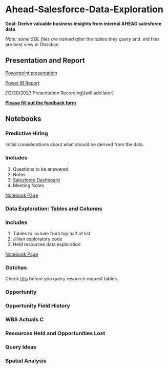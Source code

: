 # Ahead-Salesforce-Data-Exploration
**Goal: Derive valuable business insights from internal AHEAD salesforce data**

_Note: some SQL files are named after the tables they query_ and .md files are best view in Obsidian

## Presentation and Report

[Powerpoint presentation](https://thinkaheadit-my.sharepoint.com/:p:/g/personal/habeeba_mansour_ahead_com/EcYcnbFQcZhAvgY-v_geN1EB6QN09nb_15KEeeEGMHjCbA?e=MpbscI)

[Power BI Report](https://app.powerbi.com/links/m-CCgAspCv?ctid=b81bf60e-b038-4ae8-ba94-41478a2fb402&pbi_source=linkShare&bookmarkGuid=69439633-10f9-4a14-a728-4ebc399d6dd2)

[12/20/2023 Presentation Recording](will add later)

[**Please fill out the feedback form**](https://forms.office.com/r/bqP2gceupb)


## Notebooks
### Predictive Hiring

Initial considerations about what should be derived from the data. 
### Includes 
1. Questions to be answered
2. Notes
3. [Salesforce Dashboard](https://thinkahead.lightning.force.com/lightning/r/Dashboard/01Z4u000001G2e8EAC/view)
4. Meeting Notes

[Notebook Page](Predictive%20Hiring.md) 
### Data Exploration: Tables and Columns

### Includes
1. Tables to include from top half of list
2. Jillian exploratory code
3. Held resources data exploration

[Notebook Page](Data%20Exploration.md)

### Gotchas

Check [this]("Gotchas"/Resource%20Request%20History.md) before you query resource request tables.
### Opportunity

### Opportunity Field History

### WBS Actuals C

### Resources Held and Opportunities Lost

### Query Ideas

### Spatial Analysis




